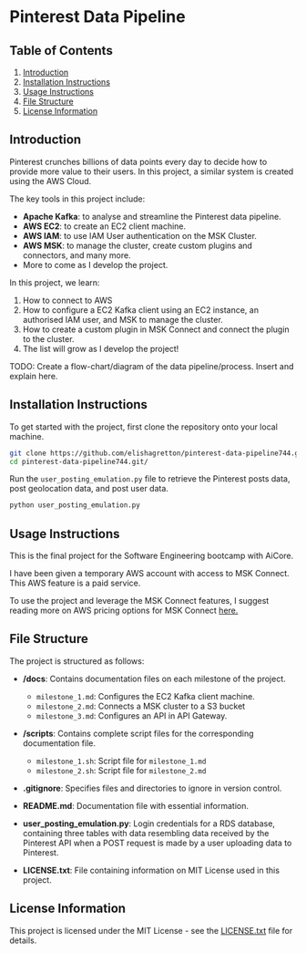 # Pinterest Data Pipeline

## Table of Contents

1. [Introduction](#introduction)
2. [Installation Instructions](#installation-instructions)
3. [Usage Instructions](#usage-instructions)
4. [File Structure](#file-structure)
5. [License Information](#license-information)

## Introduction

Pinterest crunches billions of data points every day to decide how to provide more value to their users. In this project, a similar system is created using the AWS Cloud.

The key tools in this project include:

- **Apache Kafka**: to analyse and streamline the Pinterest data pipeline.
- **AWS EC2**: to create an EC2 client machine.
- **AWS IAM**: to use IAM User authentication on the MSK Cluster.
- **AWS MSK**: to manage the cluster, create custom plugins and connectors, and many more.
- More to come as I develop the project.

In this project, we learn:

1. How to connect to AWS
2. How to configure a EC2 Kafka client using an EC2 instance, an authorised IAM user, and MSK to manage the cluster.
3. How to create a custom plugin in MSK Connect and connect the plugin to the cluster.
4. The list will grow as I develop the project!

TODO: Create a flow-chart/diagram of the data pipeline/process. Insert and explain here.

## Installation Instructions

To get started with the project, first clone the repository onto your local machine.

```bash
git clone https://github.com/elishagretton/pinterest-data-pipeline744.git
cd pinterest-data-pipeline744.git/
```

Run the `user_posting_emulation.py` file to retrieve the Pinterest posts data, post geolocation data, and post user data.

```bash
python user_posting_emulation.py
```

## Usage Instructions

This is the final project for the Software Engineering bootcamp with AiCore.

I have been given a temporary AWS account with access to MSK Connect. This AWS feature is a paid service.

To use the project and leverage the MSK Connect features, I suggest reading more on AWS pricing options for MSK Connect [here.](https://aws.amazon.com/msk/pricing/)

## File Structure

The project is structured as follows:

- **/docs**: Contains documentation files on each milestone of the project.

  - `milestone_1.md`: Configures the EC2 Kafka client machine.
  - `milestone_2.md`: Connects a MSK cluster to a S3 bucket
  - `milestone_3.md`: Configures an API in API Gateway.

- **/scripts**: Contains complete script files for the corresponding documentation file.

  - `milestone_1.sh`: Script file for `milestone_1.md`
  - `milestone_2.sh`: Script file for `milestone_2.md`

- **.gitignore**: Specifies files and directories to ignore in version control.

- **README.md**: Documentation file with essential information.

- **user_posting_emulation.py**: Login credentials for a RDS database, containing three tables with data resembling data received by the Pinterest API when a POST request is made by a user uploading data to Pinterest.

- **LICENSE.txt**: File containing information on MIT License used in this project.

## License Information

This project is licensed under the MIT License - see the [LICENSE.txt](LICENSE.txt) file for details.

